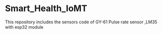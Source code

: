 # Smart_Health_IoMT
This repository includes the sensors code of GY-61 Pulse rate sensor ,LM35 with esp32 module
